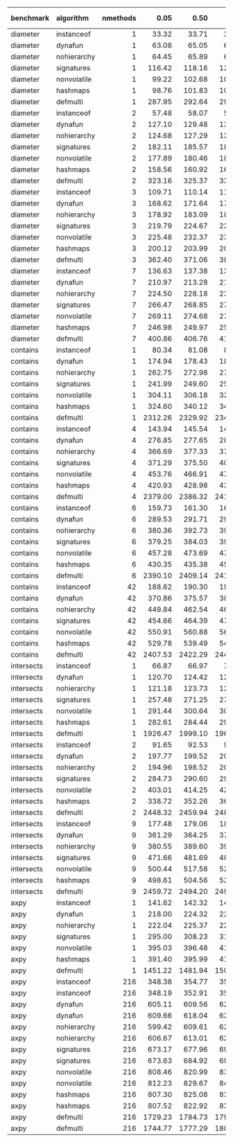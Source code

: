 |benchmark  |algorithm   | nmethods|    0.05|    0.50|    0.95|    mean| overhead 0.05| overhead 0.50| overhead 0.95| overhead mean|
|:----------|:-----------|--------:|-------:|-------:|-------:|-------:|-------------:|-------------:|-------------:|-------------:|
|diameter   |instanceof  |        1|   33.32|   33.71|   34.07|   33.76|          0.00|          0.00|          0.00|          0.00|
|diameter   |dynafun     |        1|   63.08|   65.05|   65.97|   64.65|          0.12|          0.12|          0.12|          0.12|
|diameter   |nohierarchy |        1|   64.45|   65.89|   66.84|   65.74|          0.12|          0.12|          0.12|          0.12|
|diameter   |signatures  |        1|  116.42|  118.16|  123.31|  119.75|          0.33|          0.33|          0.34|          0.33|
|diameter   |nonvolatile |        1|   99.22|  102.68|  104.15|  101.84|          0.26|          0.27|          0.27|          0.26|
|diameter   |hashmaps    |        1|   98.76|  101.83|  103.74|  101.10|          0.26|          0.26|          0.26|          0.26|
|diameter   |defmulti    |        1|  287.95|  292.64|  297.90|  292.88|          1.00|          1.00|          1.00|          1.00|
|diameter   |instanceof  |        2|   57.48|   58.07|   58.17|   57.84|          0.00|          0.00|          0.00|          0.00|
|diameter   |dynafun     |        2|  127.10|  129.48|  131.15|  129.04|          0.26|          0.27|          0.27|          0.26|
|diameter   |nohierarchy |        2|  124.68|  127.29|  128.43|  126.54|          0.25|          0.26|          0.26|          0.25|
|diameter   |signatures  |        2|  182.11|  185.57|  188.67|  185.26|          0.47|          0.48|          0.48|          0.47|
|diameter   |nonvolatile |        2|  177.89|  180.46|  185.28|  181.27|          0.45|          0.46|          0.46|          0.46|
|diameter   |hashmaps    |        2|  158.56|  160.92|  164.88|  162.12|          0.38|          0.38|          0.39|          0.39|
|diameter   |defmulti    |        2|  323.16|  325.37|  332.46|  327.23|          1.00|          1.00|          1.00|          1.00|
|diameter   |instanceof  |        3|  109.71|  110.14|  116.28|  111.10|          0.00|          0.00|          0.00|          0.00|
|diameter   |dynafun     |        3|  168.62|  171.64|  173.58|  171.14|          0.23|          0.24|          0.22|          0.23|
|diameter   |nohierarchy |        3|  178.92|  183.09|  186.17|  182.31|          0.27|          0.28|          0.26|          0.27|
|diameter   |signatures  |        3|  219.79|  224.67|  227.12|  223.62|          0.44|          0.44|          0.42|          0.43|
|diameter   |nonvolatile |        3|  225.48|  232.37|  233.15|  230.15|          0.46|          0.47|          0.44|          0.46|
|diameter   |hashmaps    |        3|  200.12|  203.99|  206.38|  203.25|          0.36|          0.36|          0.34|          0.35|
|diameter   |defmulti    |        3|  362.40|  371.06|  382.12|  370.78|          1.00|          1.00|          1.00|          1.00|
|diameter   |instanceof  |        7|  136.63|  137.38|  138.38|  137.54|          0.00|          0.00|          0.00|          0.00|
|diameter   |dynafun     |        7|  210.97|  213.28|  216.78|  213.62|          0.28|          0.28|          0.28|          0.28|
|diameter   |nohierarchy |        7|  224.50|  228.18|  231.69|  228.13|          0.33|          0.34|          0.34|          0.33|
|diameter   |signatures  |        7|  266.47|  268.85|  274.00|  269.95|          0.49|          0.49|          0.49|          0.49|
|diameter   |nonvolatile |        7|  269.11|  274.68|  277.60|  273.16|          0.50|          0.51|          0.50|          0.50|
|diameter   |hashmaps    |        7|  246.98|  249.97|  254.36|  250.58|          0.42|          0.42|          0.42|          0.42|
|diameter   |defmulti    |        7|  400.86|  406.76|  414.77|  408.41|          1.00|          1.00|          1.00|          1.00|
|contains   |instanceof  |        1|   80.34|   81.08|   82.58|   81.35|          0.00|          0.00|          0.00|          0.00|
|contains   |dynafun     |        1|  174.94|  178.43|  182.60|  178.96|          0.04|          0.04|          0.04|          0.04|
|contains   |nohierarchy |        1|  262.75|  272.98|  275.22|  268.84|          0.08|          0.09|          0.09|          0.08|
|contains   |signatures  |        1|  241.99|  249.60|  255.96|  248.85|          0.07|          0.07|          0.08|          0.07|
|contains   |nonvolatile |        1|  304.11|  306.18|  322.37|  312.34|          0.10|          0.10|          0.11|          0.10|
|contains   |hashmaps    |        1|  324.60|  340.12|  342.16|  333.93|          0.11|          0.12|          0.11|          0.11|
|contains   |defmulti    |        1| 2312.26| 2329.92| 2345.64| 2327.67|          1.00|          1.00|          1.00|          1.00|
|contains   |instanceof  |        4|  143.94|  145.54|  147.31|  145.61|          0.00|          0.00|          0.00|          0.00|
|contains   |dynafun     |        4|  276.85|  277.65|  282.30|  279.65|          0.06|          0.06|          0.06|          0.06|
|contains   |nohierarchy |        4|  366.69|  377.33|  379.80|  372.65|          0.10|          0.10|          0.10|          0.10|
|contains   |signatures  |        4|  371.29|  375.50|  402.81|  385.32|          0.10|          0.10|          0.11|          0.11|
|contains   |nonvolatile |        4|  453.76|  466.91|  473.95|  464.75|          0.14|          0.14|          0.14|          0.14|
|contains   |hashmaps    |        4|  420.93|  428.98|  439.17|  429.67|          0.12|          0.13|          0.13|          0.13|
|contains   |defmulti    |        4| 2379.00| 2386.32| 2411.60| 2395.47|          1.00|          1.00|          1.00|          1.00|
|contains   |instanceof  |        6|  159.73|  161.30|  162.33|  160.97|          0.00|          0.00|          0.00|          0.00|
|contains   |dynafun     |        6|  289.53|  291.71|  296.03|  292.86|          0.06|          0.06|          0.06|          0.06|
|contains   |nohierarchy |        6|  380.36|  392.73|  392.71|  386.03|          0.10|          0.10|          0.10|          0.10|
|contains   |signatures  |        6|  379.25|  384.03|  391.55|  385.31|          0.10|          0.10|          0.10|          0.10|
|contains   |nonvolatile |        6|  457.28|  473.69|  477.08|  467.61|          0.13|          0.14|          0.14|          0.14|
|contains   |hashmaps    |        6|  430.35|  435.38|  452.21|  440.59|          0.12|          0.12|          0.13|          0.12|
|contains   |defmulti    |        6| 2390.10| 2409.14| 2418.23| 2405.37|          1.00|          1.00|          1.00|          1.00|
|contains   |instanceof  |       42|  188.62|  190.30|  191.58|  190.10|          0.00|          0.00|          0.00|          0.00|
|contains   |dynafun     |       42|  370.86|  375.57|  381.72|  375.94|          0.08|          0.08|          0.08|          0.08|
|contains   |nohierarchy |       42|  449.84|  462.54|  465.26|  457.38|          0.12|          0.12|          0.12|          0.12|
|contains   |signatures  |       42|  454.66|  464.39|  470.58|  461.74|          0.12|          0.12|          0.12|          0.12|
|contains   |nonvolatile |       42|  550.91|  560.88|  569.28|  560.05|          0.16|          0.17|          0.17|          0.17|
|contains   |hashmaps    |       42|  529.78|  539.49|  549.48|  538.73|          0.15|          0.16|          0.16|          0.16|
|contains   |defmulti    |       42| 2407.53| 2422.29| 2441.35| 2423.79|          1.00|          1.00|          1.00|          1.00|
|intersects |instanceof  |        1|   66.87|   66.97|   70.77|   69.03|          0.00|          0.00|          0.00|          0.00|
|intersects |dynafun     |        1|  120.70|  124.42|  129.15|  125.09|          0.03|          0.03|          0.03|          0.03|
|intersects |nohierarchy |        1|  121.18|  123.73|  128.74|  124.60|          0.03|          0.03|          0.03|          0.03|
|intersects |signatures  |        1|  257.48|  271.25|  274.41|  265.35|          0.10|          0.11|          0.11|          0.10|
|intersects |nonvolatile |        1|  291.44|  300.64|  308.75|  298.57|          0.12|          0.12|          0.13|          0.12|
|intersects |hashmaps    |        1|  282.61|  284.44|  295.59|  288.08|          0.12|          0.11|          0.12|          0.12|
|intersects |defmulti    |        1| 1926.47| 1999.10| 1960.16| 1943.47|          1.00|          1.00|          1.00|          1.00|
|intersects |instanceof  |        2|   91.65|   92.53|   93.41|   92.55|          0.00|          0.00|          0.00|          0.00|
|intersects |dynafun     |        2|  197.77|  199.52|  204.43|  200.53|          0.05|          0.05|          0.05|          0.05|
|intersects |nohierarchy |        2|  194.96|  198.52|  203.58|  198.10|          0.04|          0.04|          0.05|          0.04|
|intersects |signatures  |        2|  284.73|  290.60|  297.04|  290.81|          0.08|          0.08|          0.09|          0.08|
|intersects |nonvolatile |        2|  403.01|  414.25|  425.56|  413.87|          0.13|          0.14|          0.14|          0.14|
|intersects |hashmaps    |        2|  338.72|  352.26|  360.11|  350.71|          0.10|          0.11|          0.11|          0.11|
|intersects |defmulti    |        2| 2448.32| 2459.94| 2480.68| 2463.49|          1.00|          1.00|          1.00|          1.00|
|intersects |instanceof  |        9|  177.48|  179.06|  185.09|  179.76|          0.00|          0.00|          0.00|          0.00|
|intersects |dynafun     |        9|  361.29|  364.25|  372.83|  366.02|          0.08|          0.08|          0.08|          0.08|
|intersects |nohierarchy |        9|  380.55|  389.60|  392.39|  388.20|          0.09|          0.09|          0.09|          0.09|
|intersects |signatures  |        9|  471.66|  481.69|  487.87|  479.54|          0.13|          0.13|          0.13|          0.13|
|intersects |nonvolatile |        9|  500.44|  517.58|  529.77|  517.19|          0.14|          0.15|          0.15|          0.15|
|intersects |hashmaps    |        9|  498.61|  504.56|  527.04|  511.60|          0.14|          0.14|          0.15|          0.14|
|intersects |defmulti    |        9| 2459.72| 2494.20| 2498.38| 2477.96|          1.00|          1.00|          1.00|          1.00|
|axpy       |instanceof  |        1|  141.62|  142.32|  143.57|  142.68|          0.00|          0.00|          0.00|          0.00|
|axpy       |dynafun     |        1|  218.00|  224.32|  225.28|  222.04|          0.06|          0.06|          0.06|          0.06|
|axpy       |nohierarchy |        1|  222.04|  225.37|  229.66|  226.02|          0.06|          0.06|          0.06|          0.06|
|axpy       |signatures  |        1|  295.00|  308.23|  314.18|  303.07|          0.12|          0.12|          0.13|          0.12|
|axpy       |nonvolatile |        1|  395.03|  396.48|  416.62|  405.43|          0.19|          0.19|          0.20|          0.20|
|axpy       |hashmaps    |        1|  391.40|  395.99|  410.20|  400.99|          0.19|          0.19|          0.20|          0.19|
|axpy       |defmulti    |        1| 1451.22| 1481.94| 1502.71| 1478.13|          1.00|          1.00|          1.00|          1.00|
|axpy       |instanceof  |      216|  348.38|  354.77|  359.38|  353.56|          0.00|          0.00|          0.00|          0.00|
|axpy       |instanceof  |      216|  348.19|  352.91|  357.82|  353.13|          0.00|          0.00|          0.00|          0.00|
|axpy       |dynafun     |      216|  605.11|  609.56|  620.62|  611.77|          0.19|          0.18|          0.18|          0.18|
|axpy       |dynafun     |      216|  609.66|  618.04|  629.85|  618.85|          0.19|          0.19|          0.19|          0.19|
|axpy       |nohierarchy |      216|  599.42|  609.61|  622.13|  610.27|          0.18|          0.18|          0.18|          0.18|
|axpy       |nohierarchy |      216|  606.67|  613.01|  627.92|  615.41|          0.19|          0.18|          0.19|          0.18|
|axpy       |signatures  |      216|  673.17|  677.96|  693.48|  683.16|          0.24|          0.23|          0.23|          0.23|
|axpy       |signatures  |      216|  673.63|  684.92|  697.81|  686.10|          0.23|          0.23|          0.23|          0.23|
|axpy       |nonvolatile |      216|  808.46|  820.99|  837.13|  823.10|          0.33|          0.33|          0.33|          0.33|
|axpy       |nonvolatile |      216|  812.23|  829.67|  842.45|  825.58|          0.33|          0.33|          0.33|          0.33|
|axpy       |hashmaps    |      216|  807.30|  825.08|  834.16|  821.91|          0.33|          0.33|          0.33|          0.33|
|axpy       |hashmaps    |      216|  807.52|  822.92|  832.65|  819.72|          0.33|          0.33|          0.33|          0.33|
|axpy       |defmulti    |      216| 1729.23| 1784.73| 1798.31| 1763.04|          1.00|          1.00|          1.00|          1.00|
|axpy       |defmulti    |      216| 1744.77| 1777.29| 1809.52| 1778.84|          1.00|          1.00|          1.00|          1.00|
